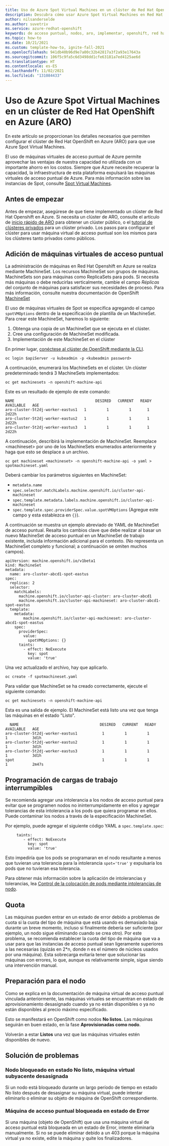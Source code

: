 ```yaml
---
title: Uso de Azure Spot Virtual Machines en un clúster de Red Hat OpenShift en Azure (ARO)
description: Descubra cómo usar Azure Spot Virtual Machines en Red Hat OpenShift en Azure (ARO)
author: nilsanderselde
ms.author: suvetriv
ms.service: azure-redhat-openshift
keywords: de acceso puntual, nodos, aro, implementar, openshift, red hat
ms.topic: how-to
ms.date: 10/21/2021
ms.custom: template-how-to, ignite-fall-2021
ms.openlocfilehash: 941db40b96d9e7a00c32b42817a3f2a93e17643a
ms.sourcegitcommit: 106f5c9fa5c6d3498dd1cfe63181a7ed4125ae6d
ms.translationtype: HT
ms.contentlocale: es-ES
ms.lasthandoff: 11/02/2021
ms.locfileid: "131084433"
---
```

# <a name="use-azure-spot-virtual-machines-in-an-azure-red-hat-openshift-aro-cluster"></a>Uso de Azure Spot Virtual Machines en un clúster de Red Hat OpenShift en Azure (ARO)

En este artículo se proporcionan los detalles necesarios que permiten configurar el clúster de Red Hat OpenShift en Azure (ARO) para que use Azure Spot Virtual Machines.

El uso de máquinas virtuales de acceso puntual de Azure permite aprovechar las ventajas de nuestra capacidad no utilizada con un importante ahorro en los costos. Siempre que Azure necesite recuperar la capacidad, la infraestructura de esta plataforma expulsará las máquinas virtuales de acceso puntual de Azure. Para más información sobre las instancias de Spot, consulte [Spot Virtual Machines](../virtual-machines/spot-vms.md).

## <a name="before-you-begin"></a>Antes de empezar

Antes de empezar, asegúrese de que tiene implementado un clúster de Red Hat Openshift en Azure. Si necesita un clúster de ARO, consulte el artículo de [inicio rápido de ARO](tutorial-create-cluster.md) para obtener un clúster público, o el [tutorial de clústeres privados](howto-create-private-cluster-4x.md) para un clúster privado. Los pasos para configurar el clúster para usar máquina virtual de acceso puntual son los mismos para los clústeres tanto privados como públicos.

## <a name="add-spot-vms"></a>Adición de máquinas virtuales de acceso puntual

La administración de máquinas en Red Hat Openshift en Azure se realiza mediante MachineSet. Los recursos MachineSet son grupos de máquinas. MachineSets son para máquinas como ReplicaSets para pods. Si necesita más máquinas o debe reducirlas verticalmente, cambie el campo *Réplicas* del conjunto de máquinas para satisfacer sus necesidades de proceso. Para más información, consulte nuestra documentación de OpenShift [MachineSet](https://docs.openshift.com/container-platform/4.8/machine_management/creating_machinesets/creating-machineset-azure.html)

El uso de máquinas virtuales de Spot se especifica agregando el campo `spotVMOptions` dentro de la especificación de plantilla de un MachineSet.
Para crear este MachineSet, haremos lo siguiente:

1. Obtenga una copia de un MachineSet que se ejecuta en el clúster.
2. Cree una configuración de MachineSet modificada.
3. Implementación de este MachineSet en el clúster

En primer lugar, [conéctese al clúster de OpenShift mediante la CLI](tutorial-connect-cluster.md).

```azurecli-interactive
oc login $apiServer -u kubeadmin -p <kubeadmin password>
```

A continuación, enumerará los MachineSets en el clúster. Un clúster predeterminado tendrá 3 MachineSets implementados: 
```azurecli-interactive
oc get machinesets -n openshift-machine-api
```

Este es un resultado de ejemplo de este comando: 
```
NAME                                    DESIRED   CURRENT   READY   AVAILABLE   AGE
aro-cluster-5t2dj-worker-eastus1   1         1         1       1           2d22h
aro-cluster-5t2dj-worker-eastus2   1         1         1       1           2d22h
aro-cluster-5t2dj-worker-eastus3   1         1         1       1           2d22h
```

A continuación, describirá la implementación de MachineSet. Reemplace \<machineset\> por uno de los MachineSets enumerados anteriormente y haga que esto se desplace a un archivo.

```azurecli-interactive
oc get machineset <machineset> -n openshift-machine-api -o yaml > spotmachineset.yaml
```

Deberá cambiar los parámetros siguientes en MachineSet:
- `metadata.name`
- `spec.selector.matchLabels.machine.openshift.io/cluster-api-machineset`
- `spec.template.metadata.labels.machine.openshift.io/cluster-api-machineset`
- `spec.template.spec.providerSpec.value.spotVMOptions` (Agregue este campo y esta establezca en `{}`).


A continuación se muestra un ejemplo abreviado de YAML de MachineSet de acceso puntual. Resalta los cambios clave que debe realizar al basar un nuevo MachineSet de acceso puntual en un MachineSet de trabajo existente, incluida información adicional para el contexto. (No representa un MachineSet completo y funcional; a continuación se omiten muchos campos).

```
apiVersion: machine.openshift.io/v1beta1
kind: MachineSet
metadata:
  name: aro-cluster-abcd1-spot-eastus
spec:
  replicas: 2
  selector:
    matchLabels:
      machine.openshift.io/cluster-api-cluster: aro-cluster-abcd1
      machine.openshift.io/cluster-api-machineset: aro-cluster-abcd1-spot-eastus
  template:
    metadata:
        machine.openshift.io/cluster-api-machineset: aro-cluster-abcd1-spot-eastus
    spec:
      providerSpec:
        value:
          spotVMOptions: {}
      taints:
        - effect: NoExecute
          key: spot
          value: 'true'
```

Una vez actualizado el archivo, hay que aplicarlo.

```azurecli-interactive
oc create -f spotmachineset.yaml
```

Para validar que MachineSet se ha creado correctamente, ejecute el siguiente comando:
```azurecli-interactive
oc get machinesets -n openshift-machine-api
```

Esta es una salida de ejemplo. El MachineSet está listo una vez que tenga las máquinas en el estado "Listo".
```
  NAME                                    DESIRED   CURRENT   READY   AVAILABLE   AGE
aro-cluster-5t2dj-worker-eastus1           1         1         1       1           3d1h
aro-cluster-5t2dj-worker-eastus2           1         1         1       1           3d1h
aro-cluster-5t2dj-worker-eastus3           1         1         1       1           3d1h
spot                                       1         1         1       1           2m47s
```

## <a name="schedule-interruptible-workloads"></a>Programación de cargas de trabajo interrumpibles

Se recomienda agregar una intolerancia a los nodos de acceso puntual para evitar que se programen nodos no ininterrumpidamente en ellos y agregar tolerancias de esta intolerancia a los pods que quiera programar en ellos. Puede contaminar los nodos a través de la especificación MachineSet.

Por ejemplo, puede agregar el siguiente código YAML a `spec.template.spec`:

```
     taints:
        - effect: NoExecute
          key: spot
          value: 'true'
```

Esto impediría que los pods se programaran en el nodo resultante a menos que tuvieran una tolerancia para la intolerancia `spot='true'` y expulsaría los pods que no tuvieran esa tolerancia.

Para obtener más información sobre la aplicación de intolerancias y tolerancias, lea [Control de la colocación de pods mediante intolerancias de nodo](https://docs.openshift.com/container-platform/4.7/nodes/scheduling/nodes-scheduler-taints-tolerations.html).

## <a name="quota"></a>Quota

Las máquinas pueden entrar en un estado de error debido a problemas de cuota si la cuota del tipo de máquina que está usando es demasiado baja durante un breve momento, incluso si finalmente debería ser suficiente (por ejemplo, un nodo sigue eliminando cuando se crea otro). Por este problema, se recomienda establecer la cuota del tipo de máquina que va a usar para que las instancias de acceso puntual sean ligeramente superiores a las necesarias (quizás en 2*n, donde n es el número de núcleos usados por una máquina). Esta sobrecarga evitaría tener que solucionar las máquinas con errores, lo que, aunque es relativamente simple, sigue siendo una intervención manual.

## <a name="node-readiness"></a>Preparación para el nodo

Como se explica en la documentación de máquina virtual de acceso puntual vinculada anteriormente, las máquinas virtuales se encuentran en estado de aprovisionamiento desasignado cuando ya no están disponibles o ya no están disponibles al precio máximo especificado.

Esto se manifestará en OpenShift como nodos **No listos.** Las máquinas seguirán en buen estado, en la fase **Aprovisionadas como nodo**.

Volverán a estar **Listos** una vez que las máquinas virtuales estén disponibles de nuevo.

## <a name="troubleshooting"></a>Solución de problemas

### <a name="node-stuck-in-not-ready-state-underlying-vm-deallocated"></a>Nodo bloqueado en estado No listo, máquina virtual subyacente desasignada

Si un nodo está bloqueado durante un largo período de tiempo en estado No listo después de desasignar su máquina virtual, puede intentar eliminarlo o eliminar su objeto de máquina de OpenShift correspondiente.

### <a name="spot-machine-stuck-in-failed-state"></a>Máquina de acceso puntual bloqueada en estado de Error

Si una máquina (objeto de OpenShift) que usa una máquina virtual de acceso puntual está bloqueada en un estado de Error, intente eliminarla manualmente. Si no se puede eliminar debido a un 403 porque la máquina virtual ya no existe, edite la máquina y quite los finalizadores.
